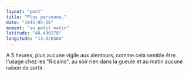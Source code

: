 ```yaml
---
layout: "post"
title: "Plus personne."
date: "1945-05-26"
moment: "au petit matin"
latitude: "48.430278"
longitude: "13.020584"
---
```


A 5 heures, plus aucune vigile aux alentours, comme cela semble être l'usage chez les "Ricains", au soir rien dans la gueule et au matin aucune raison de sortir.


<div class="histoire"></div>

<div class="commentaire"></div>